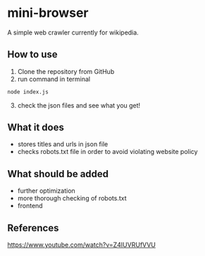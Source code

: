 # mini-browser

A simple web crawler currently for wikipedia.

## How to use
 1. Clone the repository from GitHub
 2. run command in terminal
```bash
node index.js
```
3. check the json files and see what you get!

## What it does
 - stores titles and urls in json file
 - checks robots.txt file in order to avoid violating website policy

## What should be added
 - further optimization
 - more thorough checking of robots.txt
 - frontend

## References

https://www.youtube.com/watch?v=Z4IUVRUfVVU
